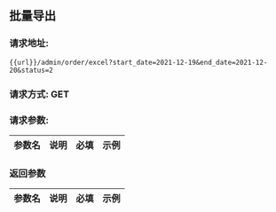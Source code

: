## 批量导出
### 请求地址:
```
{{url}}/admin/order/excel?start_date=2021-12-19&end_date=2021-12-20&status=2
```
### 请求方式: GET  
### 请求参数:  

|参数名|说明|必填|示例|  
 |---|---|---|---|  
### 返回参数  

|参数名|说明|必填|示例|  
 |---|---|---|---|  
